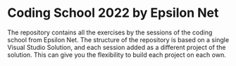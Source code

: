 # Coding School 2022 by Epsilon Net
The repository contains all the exercises by the sessions of the coding school from Epsilon Net. The structure of the repository is based on a single Visual Studio Solution, and each session added as a different project of the solution. This can give you the flexibility to build each project on each own.
